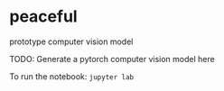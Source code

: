 # peaceful
prototype computer vision model

TODO: Generate a pytorch computer vision model here

To run the notebook:
`jupyter lab`